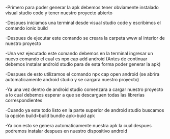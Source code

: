 -Primero para poder generar la apk debemos tener obviamente instalado visual studio code y tener nuestro proyecto abierto 

-Despues iniciamos una terminal desde visual studio code y escribimos el comando ionic build 

-Despues de ejecutar este comando se creara la carpeta www al interior de nuestro proyecto 

-Una vez ejecutado este comando debemos en la terminal ingresar un nuevo comando el cual es npx cap add android 
(Antes de continuar debemos instalar android studio para de esta forma poder generar la apk)

-Despues de esto utilizamos el comando npx cap open android (se abrira automaticamente android studio
y se cargara nuestro proyecto)

-Ya una vez dentro de android studio comenzara a cargar nuestro proyecto a lo cual debemos esperar 
a que se descarguen todas las librerias correspondientes

-Cuando ya este todo listo en la parte superior de android studio buscamos la opción build>build bundle apk>buid apk

-Ya con esto se genera automaticamente nuestra apk la cual despues podremos instalar despues en nuestro dispositivo android
